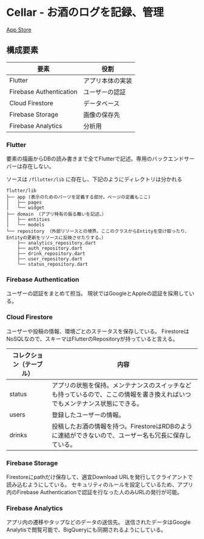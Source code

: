 # Cellar - お酒のログを記録、管理

[App Store](https://apps.apple.com/jp/app/id1523246897)


## 構成要素
| 要素 | 役割 |
| --- | --- |
| Flutter | アプリ本体の実装 |
| Firebase Authentication | ユーザーの認証 |
| Cloud Firestore | データベース |
| Firebase Storage | 画像の保存先 |
| Firebase Analytics | 分析用 |


### Flutter
要素の描画からDBの読み書きまで全てFlutterで記述。専用のバックエンドサーバーは存在しない。

ソースは `/fllutter/lib` に存在し、下記のようにディレクトリは分かれる
```
flutter/lib
├── app (表示のためのパーツを定義する部分。ページの定義もここ)
│   ├── pages
│   └── widget
├── domain （アプリ特有の振る舞いを記述。）
│   ├── entities
│   └── models
└── repository （外部リソースとの境界。ここのクラスからEntityを受け取ったり、Entityの更新をリソースに反映させたりする。）
    ├── analytics_repository.dart
    ├── auth_repository.dart
    ├── drink_repository.dart
    ├── user_repository.dart
    └── status_repository.dart
```


### Firebase Authentication
ユーザーの認証をまとめて担当。
現状ではGoogleとAppleの認証を採用している。


### Cloud Firestore
ユーザーや投稿の情報、環境ごとのステータスを保存している。
FirestoreはNoSQLなので、スキーマはFlutterのRepositoryが持っていると言える。

| コレクション（テーブル） | 内容 |
| --- | --- |
| status | アプリの状態を保持。メンテナンスのスイッチなども持っているので、ここの情報を書き換えればいつでもメンテナンス状態にできる。 |
| users | 登録したユーザーの情報。 |
| drinks | 投稿したお酒の情報を持つ。FirestoreはRDBのように連結ができないので、ユーザー名も冗長に保存している。 |


### Firebase Storage
Firestoreにpathだけ保存して、適宜Download URLを発行してクライアントで読み込むようにしている。
セキュリティのルールを設定しているため、アプリ内のFirebase Authenticationで認証を行なった人のみURLの発行が可能。


### Firebase Analytics
アプリ内の遷移やタップなどのデータの送信先。
送信されたデータはGoogle Analytisで閲覧可能で、BigQueryにも同期されるようにしている。

